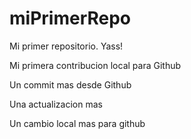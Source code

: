 # miPrimerRepo

Mi primer repositorio. Yass!

Mi primera contribucion local para Github

Un commit mas desde Github

Una actualizacion mas

Un cambio local mas para github
